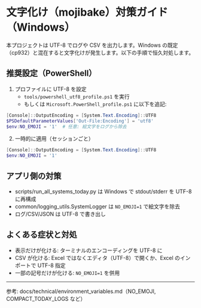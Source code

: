 # 文字化け（mojibake）対策ガイド（Windows）

本プロジェクトは UTF-8 でログや CSV を出力します。Windows の既定（cp932）と混在すると文字化けが発生します。以下の手順で恒久対処します。

## 推奨設定（PowerShell）

1. プロファイルに UTF-8 を設定
   - `tools/powershell_utf8_profile.ps1` を実行
   - もしくは `Microsoft.PowerShell_profile.ps1` に以下を追記:

```powershell
[Console]::OutputEncoding = [System.Text.Encoding]::UTF8
$PSDefaultParameterValues['Out-File:Encoding'] = 'utf8'
$env:NO_EMOJI = '1'  # 任意: 絵文字をログから除去
```

2. 一時的に適用（セッションごと）

```powershell
[Console]::OutputEncoding = [System.Text.Encoding]::UTF8
$env:NO_EMOJI = '1'
```

## アプリ側の対策

- scripts/run_all_systems_today.py は Windows で stdout/stderr を UTF-8 に再構成
- common/logging_utils.SystemLogger は `NO_EMOJI=1` で絵文字を除去
- ログ/CSV/JSON は UTF-8 で書き出し

## よくある症状と対処

- 表示だけが化ける: ターミナルのエンコーディングを UTF-8 に
- CSV が化ける: Excel ではなくエディタ（UTF-8）で開くか、Excel のインポートで UTF-8 指定
- 一部の記号だけが化ける: `NO_EMOJI=1` を併用

---

参考: docs/technical/environment_variables.md（NO_EMOJI, COMPACT_TODAY_LOGS など）
